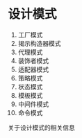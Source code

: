 # 设计模式

1. 工厂模式
2. 揭示构造器模式
3. 代理模式
4. 装饰者模式
5. 适配器模式
6. 策略模式
7. 状态模式
8. 模板模式
9. 中间件模式
10. 命令模式

关于设计模式的相关信息